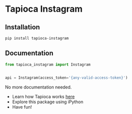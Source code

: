 # Tapioca Instagram

## Installation
```
pip install tapioca-instagram
```

## Documentation
``` python
from tapioca_instagram import Instagram


api = Instagram(access_token='{any-valid-access-token}')

```

No more documentation needed.

- Learn how Tapioca works [here](http://tapioca-wrapper.readthedocs.org/en/latest/quickstart/)
- Explore this package using iPython
- Have fun!
